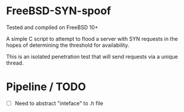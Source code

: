 # FreeBSD-SYN-spoof

Tested and compiled on FreeBSD 10+
 
A simple C script to attempt to flood a server with SYN requests in the
hopes of determining the threshold for availability.
 
This is an isolated penetration test that will send requests via a unique
thread.


# Pipeline / TODO

 * [ ] Need to abstract "inteface" to .h file
